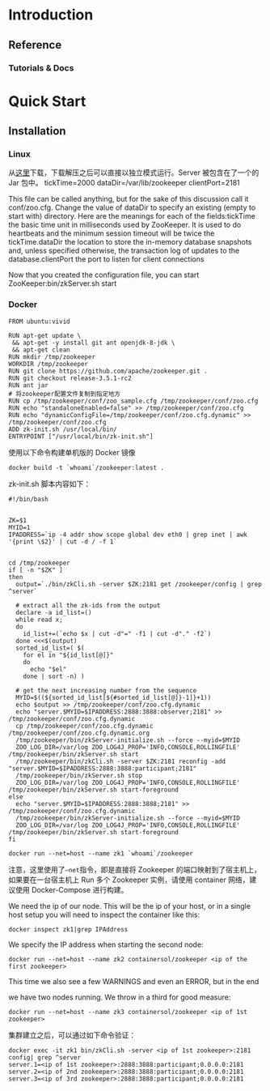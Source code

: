  

# Introduction

## Reference

### Tutorials & Docs

# Quick Start

## Installation

### Linux

从[这里](http://zookeeper.apache.org/releases.html)下载，下载解压之后可以直接以独立模式运行。Server 被包含在了一个的 Jar 包中。 tickTime=2000 dataDir=/var/lib/zookeeper clientPort=2181

This file can be called anything, but for the sake of this discussion call it conf/zoo.cfg. Change the value of dataDir to specify an existing (empty to start with) directory. Here are the meanings for each of the fields:tickTime the basic time unit in milliseconds used by ZooKeeper. It is used to do heartbeats and the minimum session timeout will be twice the tickTime.dataDir the location to store the in-memory database snapshots and, unless specified otherwise, the transaction log of updates to the database.clientPort the port to listen for client connections

Now that you created the configuration file, you can start ZooKeeper:bin/zkServer.sh start

### Docker

```shell
FROM ubuntu:vivid

RUN apt-get update \
 && apt-get -y install git ant openjdk-8-jdk \
 && apt-get clean
RUN mkdir /tmp/zookeeper
WORKDIR /tmp/zookeeper
RUN git clone https://github.com/apache/zookeeper.git .
RUN git checkout release-3.5.1-rc2
RUN ant jar
# 将zookeeper配置文件复制到指定地方
RUN cp /tmp/zookeeper/conf/zoo_sample.cfg /tmp/zookeeper/conf/zoo.cfg
RUN echo "standaloneEnabled=false" >> /tmp/zookeeper/conf/zoo.cfg
RUN	echo "dynamicConfigFile=/tmp/zookeeper/conf/zoo.cfg.dynamic" >> /tmp/zookeeper/conf/zoo.cfg
ADD zk-init.sh /usr/local/bin/
ENTRYPOINT ["/usr/local/bin/zk-init.sh"]
```

使用以下命令构建单机版的 Docker 镜像

```
docker build -t `whoami`/zookeeper:latest .
```

zk-init.sh 脚本内容如下：

```shell
#!/bin/bash


ZK=$1
MYID=1
IPADDRESS=`ip -4 addr show scope global dev eth0 | grep inet | awk '{print \$2}' | cut -d / -f 1`


cd /tmp/zookeeper
if [ -n "$ZK" ]
then
  output=`./bin/zkCli.sh -server $ZK:2181 get /zookeeper/config | grep ^server`

  # extract all the zk-ids from the output
  declare -a id_list=()
  while read x;
  do
    id_list+=(`echo $x | cut -d"=" -f1 | cut -d"." -f2`)
  done <<<$(output)
  sorted_id_list=( $(
    for el in "${id_list[@]}"
    do
      echo "$el"
    done | sort -n) )

  # get the next increasing number from the sequence
  MYID=$((${sorted_id_list[${#sorted_id_list[@]}-1]}+1))
  echo $output >> /tmp/zookeeper/conf/zoo.cfg.dynamic
  echo "server.$MYID=$IPADDRESS:2888:3888:observer;2181" >> /tmp/zookeeper/conf/zoo.cfg.dynamic
  cp /tmp/zookeeper/conf/zoo.cfg.dynamic /tmp/zookeeper/conf/zoo.cfg.dynamic.org
  /tmp/zookeeper/bin/zkServer-initialize.sh --force --myid=$MYID
  ZOO_LOG_DIR=/var/log ZOO_LOG4J_PROP='INFO,CONSOLE,ROLLINGFILE' /tmp/zookeeper/bin/zkServer.sh start
  /tmp/zookeeper/bin/zkCli.sh -server $ZK:2181 reconfig -add "server.$MYID=$IPADDRESS:2888:3888:participant;2181"
  /tmp/zookeeper/bin/zkServer.sh stop
  ZOO_LOG_DIR=/var/log ZOO_LOG4J_PROP='INFO,CONSOLE,ROLLINGFILE' /tmp/zookeeper/bin/zkServer.sh start-foreground
else
  echo "server.$MYID=$IPADDRESS:2888:3888;2181" >> /tmp/zookeeper/conf/zoo.cfg.dynamic
  /tmp/zookeeper/bin/zkServer-initialize.sh --force --myid=$MYID
  ZOO_LOG_DIR=/var/log ZOO_LOG4J_PROP='INFO,CONSOLE,ROLLINGFILE' /tmp/zookeeper/bin/zkServer.sh start-foreground
fi
```

```
docker run --net=host --name zk1 `whoami`/zookeeper
```

注意，这里使用了`—net`指令，即是直接将 Zookeeper 的端口映射到了宿主机上，如果要在一台宿主机上 Run 多个 Zookeeper 实例，请使用 container 网络，建议使用 Docker-Compose 进行构建。

We need the ip of our node. This will be the ip of your host, or in a single host setup you will need to inspect the container like this:

```
docker inspect zk1|grep IPAddress
```

We specify the IP address when starting the second node:

```
docker run --net=host --name zk2 containersol/zookeeper <ip of the first zookeeper>
```

This time we also see a few WARNINGS and even an ERROR, but in the end

we have two nodes running. We throw in a third for good measure:

```
docker run --net=host --name zk3 containersol/zookeeper <ip of 1st zookeeper>
```

集群建立之后，可以通过如下命令验证：

```shell
docker exec -it zk1 bin/zkCli.sh -server <ip of 1st zookeeper>:2181 config| grep ^server
server.1=<ip of 1st zookeeper>:2888:3888:participant;0.0.0.0:2181
server.2=<ip of 2nd zookeeper>:2888:3888:participant;0.0.0.0:2181
server.3=<ip of 3rd zookeeper>:2888:3888:participant;0.0.0.0:2181
```
